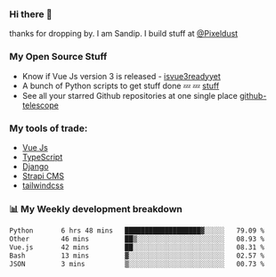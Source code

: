 ### Hi there 👋

thanks for dropping by.
I am Sandip. I build stuff at [@Pixeldust](github.com/pixeldust-in/)

###  **My Open Source Stuff**

 - Know if Vue Js version 3 is released -  [isvue3readyyet](https://github.com/sandiprb/isvue3readyyet)
 - A bunch of Python scripts to get stuff done 💤 💤 [stuff](https://github.com/sandiprb/stuff)
 - See all your starred Github repositories at one single place [github-telescope](https://github.com/sandiprb/github-telescope)



###  **My tools of trade:**
 - [Vue Js](https://github.com/vuejs/vue/)
 - [TypeScript](https://github.com/microsoft/TypeScript)
 - [Django](github.com/django/django)
 - [Strapi CMS](github.com/strapi/strapi)
 - [tailwindcss](https://github.com/tailwindlabs/tailwindcss)


###  📊 **My Weekly development breakdown**
<!--START_SECTION:waka-->

```txt
Python       6 hrs 48 mins   ███████████████████▓░░░░░   79.09 %
Other        46 mins         ██▒░░░░░░░░░░░░░░░░░░░░░░   08.93 %
Vue.js       42 mins         ██░░░░░░░░░░░░░░░░░░░░░░░   08.31 %
Bash         13 mins         ▓░░░░░░░░░░░░░░░░░░░░░░░░   02.57 %
JSON         3 mins          ▒░░░░░░░░░░░░░░░░░░░░░░░░   00.73 %
```

<!--END_SECTION:waka-->
